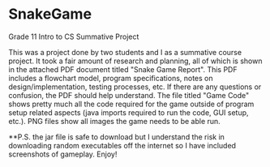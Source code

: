# SnakeGame
Grade 11 Intro to CS Summative Project

This was a project done by two students and I as a summative course project. It took a fair amount of research and planning, all of which is shown in the attached PDF document titled "Snake Game Report". This PDF includes a flowchart model, program specifications, notes on design/implementation, testing processes, etc. If there are any questions or confusion, the PDF should help understand. The file titled "Game Code" shows pretty much all the code required for the game outside of program setup related aspects (java imports required to run the code, GUI setup, etc.). PNG files show all images the game needs to be able run.

**P.S. the jar file is safe to download but I understand the risk in downloading random executables off the internet so I have included screenshots of gameplay. Enjoy!
